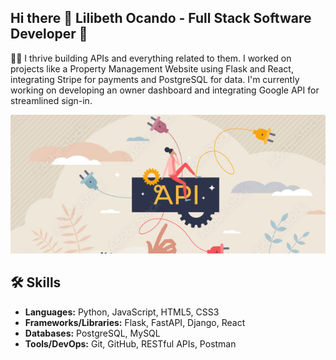 ## Hi there 👋 Lilibeth Ocando - Full Stack Software Developer 🚀

👩‍💻 I thrive building APIs and everything related to them. I worked on projects like a Property Management Website using Flask and React, integrating Stripe for payments and PostgreSQL for data. I'm currently working on developing an owner dashboard and integrating Google API for streamlined sign-in.

![](Image.png)



## 🛠️ Skills

- **Languages:** Python, JavaScript, HTML5, CSS3
- **Frameworks/Libraries:** Flask, FastAPI, Django, React
- **Databases:** PostgreSQL, MySQL
- **Tools/DevOps:** Git, GitHub, RESTful APIs, Postman
